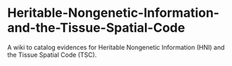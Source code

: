 # Heritable-Nongenetic-Information-and-the-Tissue-Spatial-Code
A wiki to catalog evidences for Heritable Nongenetic Information (HNI) and the Tissue Spatial Code (TSC).
